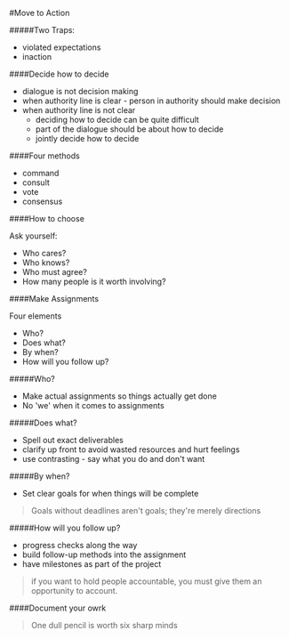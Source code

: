 #Move to Action

#####Two Traps:
 - violated expectations
 - inaction

####Decide how to decide
 - dialogue is not decision making
 - when authority line is clear - person in authority should make decision
 - when authority line is not clear
   - deciding how to decide can be quite difficult
   - part of the dialogue should be about how to decide
   - jointly decide how to decide

####Four methods
 - command
 - consult
 - vote
 - consensus

####How to choose

Ask yourself:
 - Who cares?
 - Who knows?
 - Who must agree?
 - How many people is it worth involving?

####Make Assignments

Four elements
 - Who?
 - Does what?
 - By when?
 - How will you follow up?

#####Who?
 - Make actual assignments so things actually get done
 - No 'we' when it comes to assignments

#####Does what?
 - Spell out exact deliverables
 - clarify up front to avoid wasted resources and hurt feelings
 - use contrasting - say what you do and don't want

#####By when?
 - Set clear goals for when things will be complete

> Goals without deadlines aren't goals; they're merely directions

#####How will you follow up?
 - progress checks along the way
 - build follow-up methods into the assignment
 - have milestones as part of the project

> if you want to hold people accountable, you must give
> them an opportunity to account.

####Document your owrk

> One dull pencil is worth six sharp minds


